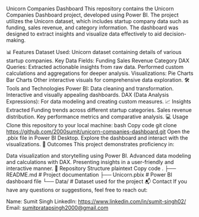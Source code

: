 Unicorn Companies Dashboard
This repository contains the Unicorn Companies Dashboard project, developed using Power BI. The project utilizes the Unicorn dataset, which includes startup company data such as funding, sales revenue, and category information. The dashboard was designed to extract insights and visualize data effectively to aid decision-making.

📊 Features
Dataset Used: Unicorn dataset containing details of various startup companies.
Key Data Fields:
Funding
Sales Revenue
Category
DAX Queries:
Extracted actionable insights from raw data.
Performed custom calculations and aggregations for deeper analysis.
Visualizations:
Pie Charts
Bar Charts
Other interactive visuals for comprehensive data exploration.
🛠️ Tools and Technologies
Power BI:
Data cleaning and transformation.
Interactive and visually appealing dashboards.
DAX (Data Analysis Expressions):
For data modeling and creating custom measures.
📈 Insights Extracted
Funding trends across different startup categories.
Sales revenue distribution.
Key performance metrics and comparative analysis.
💻 Usage
Clone this repository to your local machine:
bash
Copy code
git clone https://github.com/2000sumit/unicorn-companies-dashboard.git
Open the .pbix file in Power BI Desktop.
Explore the dashboard and interact with the visualizations.
🚀 Outcomes
This project demonstrates proficiency in:

Data visualization and storytelling using Power BI.
Advanced data modeling and calculations with DAX.
Presenting insights in a user-friendly and interactive manner.
📂 Repository Structure
plaintext
Copy code
.
├── README.md      # Project documentation
├── Unicorn.pbix   # Power BI dashboard file
└── Data/          # Dataset used for the project
📬 Contact
If you have any questions or suggestions, feel free to reach out:

Name: Sumit Singh
LinkedIn: https://www.linkedin.com/in/sumit-singh02/
Email: sumitpratapsingh2000@gmail.com

